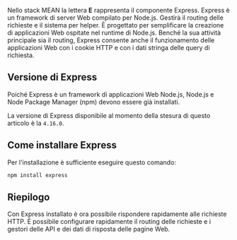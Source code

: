 Nello stack MEAN la lettera **E** rappresenta il componente Express. Express è un framework di server Web compilato per Node.js. Gestirà il routing delle richieste e il sistema per helper. È progettato per semplificare la creazione di applicazioni Web ospitate nel runtime di Node.js. Benché la sua attività principale sia il routing, Express consente anche il funzionamento delle applicazioni Web con i cookie HTTP e con i dati stringa delle query di richiesta.

## <a name="express-version"></a>Versione di Express

Poiché Express è un framework di applicazioni Web Node.js, Node.js e Node Package Manager (npm) devono essere già installati.

La versione di Express disponibile al momento della stesura di questo articolo è la `4.16.0`.

## <a name="how-to-install-express"></a>Come installare Express

Per l'installazione è sufficiente eseguire questo comando:

   ```bash
   npm install express
   ```

## <a name="summary"></a>Riepilogo

Con Express installato è ora possibile rispondere rapidamente alle richieste HTTP. È possibile configurare rapidamente il routing delle richieste e i gestori delle API e dei dati di risposta delle pagine Web.